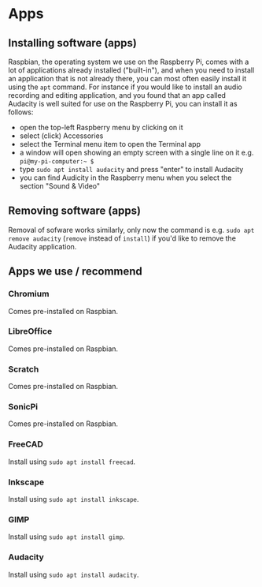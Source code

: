 # Apps

## Installing software (apps)

Raspbian, the operating system we use on the Raspberry Pi, comes with a lot of applications already installed ("built-in"), and
when you need to install an application that is not already there, you can most often easily install it using the `apt` command.
For instance if you would like to install an audio recording and editing application, and you found that an app called Audacity
is well suited for use on the Raspberry Pi, you can install it as follows:

* open the top-left Raspberry menu by clicking on it
* select (click) Accessories
* select the Terminal menu item to open the Terminal app
* a window will open showing an empty screen with a single line on it e.g. `pi@my-pi-computer:~ $`
* type `sudo apt install audacity` and press "enter" to install Audacity
* you can find Audicity in the Raspberry menu when you select the section "Sound & Video"

## Removing software (apps)

Removal of sofware works similarly, only now the command is e.g. `sudo apt remove audacity` (`remove` instead of `install`) if
you'd like to remove the Audacity application.

## Apps we use / recommend

### Chromium

Comes pre-installed on Raspbian.

### LibreOffice

Comes pre-installed on Raspbian.

### Scratch

Comes pre-installed on Raspbian.

### SonicPi

Comes pre-installed on Raspbian.

### FreeCAD

Install using `sudo apt install freecad`.

### Inkscape

Install using `sudo apt install inkscape`.

### GIMP

Install using `sudo apt install gimp`.

### Audacity

Install using `sudo apt install audacity`.
